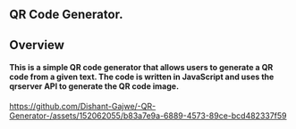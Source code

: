  ## **QR Code Generator.**

 ## **Overview**

#### This is a simple QR code generator that allows users to generate a QR code from a given text. The code is written in JavaScript and uses the qrserver API to generate the QR code image.

https://github.com/Dishant-Gajwe/-QR-Generator-/assets/152062055/b83a7e9a-6889-4573-89ce-bcd482337f59

